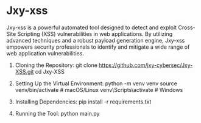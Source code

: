 # Jxy-xss
Jxy-xss is a powerful automated tool designed to detect and exploit Cross-Site Scripting (XSS) vulnerabilities in web applications. By utilizing advanced techniques and a robust payload generation engine, Jxy-xss empowers security professionals to identify and mitigate a wide range of web application vulnerabilities.


1. Cloning the Repository:
git clone https://github.com/jxy-cybersec/Jxy-XSS.git
cd Jxy-XSS

2. Setting Up the Virtual Environment:
python -m venv venv
source venv/bin/activate  # macOS/Linux
venv\Scripts\activate     # Windows

3. Installing Dependencies:
pip install -r requirements.txt

4. Running the Tool:
python main.py
